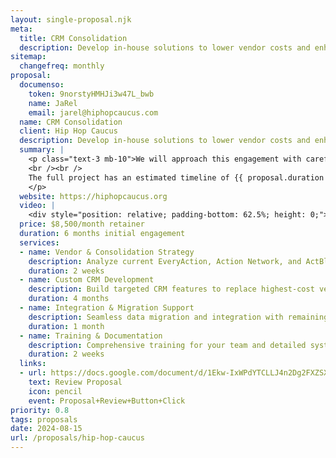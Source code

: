 ```yaml
---
layout: single-proposal.njk
meta:
  title: CRM Consolidation
  description: Develop in-house solutions to lower vendor costs and enhance operational workflows.
sitemap:
  changefreq: monthly
proposal:
  documenso:
    token: 9norstyHMHJi3w47L_bwb
    name: JaRel
    email: jarel@hiphopcaucus.com
  name: CRM Consolidation
  client: Hip Hop Caucus
  description: Develop in-house solutions to lower vendor costs and enhance operational workflows.
  summary: |
    <p class="text-3 mb-10">We will approach this engagement with careful consideration and thoughtful execution, ensuring that every phase of the process is handled with precision and purpose. By following a structured timeline with clearly defined milestones, we will ensure progress remains aligned with your vision. The investment for this work can be found in <a href="{{ proposal.links[0].url }}" target="_blank" class="link plausible-event-name=Proposal+Sign+Link+Click">your proposal</a>. 
    <br /><br />
    The full project has an estimated timeline of {{ proposal.duration }} to deliver an effective outcome. Please feel free to read more <a href="/about" target="_blank" class="link plausible-event-name=Proposal+About+Link+Click">about us</a> or refer to our <a href="/faq" target="_blank" class="link plausible-event-name=Proposal+FAQ+Link+Click">commonly asked questions</a>.
    </p>
  website: https://hiphopcaucus.org
  video: |
    <div style="position: relative; padding-bottom: 62.5%; height: 0;"><iframe src="https://www.loom.com/embed/66ca6393b3ed4dfc8c0dac907eafec5f?sid=52ee9ffa-9649-4452-8e9d-f0d12b8313d8" frameborder="0" webkitallowfullscreen mozallowfullscreen allowfullscreen style="position: absolute; top: 0; left: 0; width: 100%; height: 100%;"></iframe></div>
  price: $8,500/month retainer
  duration: 6 months initial engagement
  services:
  - name: Vendor & Consolidation Strategy
    description: Analyze current EveryAction, Action Network, and ActBlue usage to identify consolidation opportunities
    duration: 2 weeks
  - name: Custom CRM Development
    description: Build targeted CRM features to replace highest-cost vendor functionality
    duration: 4 months
  - name: Integration & Migration Support
    description: Seamless data migration and integration with remaining platforms
    duration: 1 month
  - name: Training & Documentation
    description: Comprehensive training for your team and detailed system documentation
    duration: 2 weeks
  links: 
  - url: https://docs.google.com/document/d/1Ekw-IxWPdYTCLLJ4n2Dg2FXZSX0MroCEc9gCaHOEA10/edit?usp=sharing
    text: Review Proposal
    icon: pencil
    event: Proposal+Review+Button+Click
priority: 0.8
tags: proposals
date: 2024-08-15
url: /proposals/hip-hop-caucus
---
```

